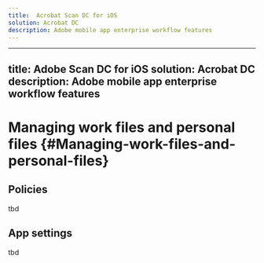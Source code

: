 ```yaml
---
title:  Acrobat Scan DC for iOS
solution: Acrobat DC
description: Adobe mobile app enterprise workflow features
---
```


---
title:  Adobe Scan DC for iOS
solution: Acrobat DC
description: Adobe mobile app enterprise workflow features
---

# Managing work files and personal files {#Managing-work-files-and-personal-files}

## Policies

tbd

## App settings

tbd